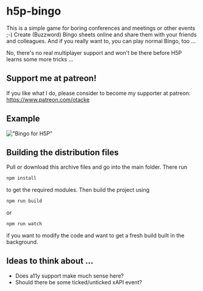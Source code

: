 # h5p-bingo
This is a simple game for boring conferences and meetings or other events ;-) Create (Buzzword) Bingo sheets online and share them with your friends and colleagues. And if you really want to, you can play normal Bingo, too ...

No, there's no real multiplayer support and won't be there before H5P learns
some more tricks ...

## Support me at patreon!
If you like what I do, please consider to become my supporter at patreon: https://www.patreon.com/otacke

## Example
!["Bingo for H5P"](https://ibin.co/4sqiO3undZsQ.png "Bingo for H5P")

## Building the distribution files
Pull or download this archive files and go into the main folder. There run

```bash
npm install
```

to get the required modules. Then build the project using

```bash
npm run build
```

or

```bash
npm run watch
```

if you want to modify the code and want to get a fresh build built in the background.

## Ideas to think about ...
- Does a11y support make much sense here?
- Should there be some ticked/unticked xAPI event?
